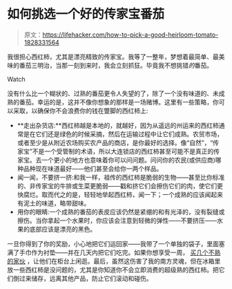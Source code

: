 # 如何挑选一个好的传家宝番茄

> 原文：<https://lifehacker.com/how-to-pick-a-good-heirloom-tomato-1828331564>

我很担心西红柿，尤其是漂亮精致的传家宝。我等了一整年，梦想着最简单、最美味的番茄三明治，当那一刻到来时，我会立刻抓狂。毕竟我不想挑错*的*番茄。

Watch

没有什么比一个糊状的、过熟的番茄更令人失望的了，除了一个没有味道的、未成熟的番茄。幸运的是，这并不像你想象的那样是一场赌博。这里有一些策略，你可以采取，以确保你不会浪费你的钱在蹩脚的西红柿上:

*   **走出杂货店:**西红柿越是本地的，就越好，因为从遥远的州运来的西红柿通常是在它们还是绿色的时候采摘，然后在运输过程中让它们成熟。农贸市场，或者至少是从附近农场购买农产品的商店，是你最好的选择。像“自然”，“传家宝”不是一个受管制的术语，所以大连锁店的西红柿甚至可能不是真正的传家宝。去一个更小的地方也意味着你可以问问题。问问你的农民(或供应商)哪种品种现在味道最好——他们甚至会给你一两个样品。
*   闻一闻，不要挤一挤:和我一样，祖传的西红柿是脆弱的生物——甚至比你标准的、非传家宝的牛排或生菜更脆弱——戳和挤它们会擦伤它们的肉，使它们更快腐烂。取而代之的是，轻轻地举起西红柿，闻一下；一个成熟的应该闻起来有泥土的味道，略带甜味。
*   用你的眼睛:一个成熟的番茄的表皮应该仍然是紧绷的和有光泽的，没有裂缝或擦伤。当你拿起一个水果时，你应该会注意到轻微的弹性——不要挤压——水果的底部应该是漂亮的黑色。

一旦你得到了你的奖励，小心地把它们运回家——我带了一个单独的袋子，里面塞满了手巾作为衬垫——并在几天内把它们吃完。如果你想享受一周， [买几个不熟的家伙](https://skillet.lifehacker.com/how-to-eat-perfectly-ripe-bananas-all-week-1828205839) ，让他们在柜台上闲逛。最后，虽然这伤害了我的南方灵魂，但在冰箱里放一些西红柿是没问题的，尤其是你知道你不会立即消费的超级熟的西红柿。把它们倒过来储存，远离其他产品，防止它们滚动和碰伤。